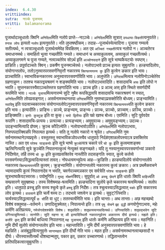 ```yaml
---
index:  6.4.30
vrittiindex: 
sutra:  नाञ्चेः पूजायाम्
vritti:  balamanorama 
---
```


पूजार्थादञ्चुधातोः क्विनि `अनिदिता`मिति नलोपे प्राप्ते--नाऽञ्चेः। `अनिदिता`मिति सूत्रात् `उपधायाः` `क्ङिती`त्यनुवर्तते। `श्नान्न लोपः` इत्यतो `नलोप` इत्यनुवर्तते। `ने`ति लुप्तषष्ठीकम्। तदाह--पूजार्थस्येत्यादिना। पूजाया गम्यत्वे सतीत्यर्थः, न त्वत्राञ्चुधातोः पूजार्थत्वमेवेह विवक्षितम्। अत एव `अञ्चितं गच्छती`त्यत्र नलोपो न। अञ्चतेरत्र समाधानमर्थः। समाहितो भूत्वा गच्छतीति गम्यते। समाधानं च अव्याकुलत्वम्, अव्याकुलं गच्छतीत्यर्थः। अव्याकुलगमने च पूजा गम्यते, नत्वञ्चतेरेव सोऽर्थ इति `अञ्चोनपादाने` इति सूत्रे भाष्यकैयटयोः स्पष्टम्। प्राङिति। प्रपूर्वादञ्चतेः क्विन्। प्रकर्षेण पूजनमञ्चेरर्थः। नलोपाऽभावे प्राञ्च इत्यतः सुबुत्पत्तिः। हल्ङ्यादिलोपः, संयोगान्तलोपः, ततोऽनुस्वारपरसवर्णनिवृत्तौ नकारस्य `क्विन्प्रत्ययस्य कुः` इति कुत्वेन ङकार इति भावः। प्राञ्चाविति। स्वाभाविकनकारस्य अनुस्वारपरसवर्णाविति भावः। अलुप्तेति। `उगिदचा`मित्यत्र नलोपिनोऽञ्चेतेरेव ग्रहणान्नुम्न। ततश्च नकारद्वयश्रवणं न शङ्क्यमिति भावः। नलोपाऽभावादिति। शसादावचि `अचः` इति लोपो न भवति। सुप्तनकारस्यैवाऽञ्चतेस्तत्र ग्रहणादिति भावः। प्राञ्च इति। प्र अञ्च् अस् इति स्थिते सवर्णदीर्घे रूपमिति भावः। `नाञ्चेः पूजाया`मित्यनारम्भे सुटि नुमैव रूपसिद्धावपि शसादावचि नकारश्रवणं न स्यात्, `अनिदिता`मिति लोपप्रसङ्गात्। असर्वनामस्थानतया `उगिदचा`मिति नुमश्चाऽप्रसक्तेरिति बोध्यम्। प्राङ्भ्यामिति। `स्वादिषु` इति पदत्वाच्चकारस्य संयोगान्तलोपेऽनुस्वारपरसवर्णनिवृत्तौ नकारस्य `क्विन्प्रत्ययस्ये`ति कुत्वेन ङकार इति भावः। इत्यादीति। प्राङ्भिः। प्राञ्चे, प्राङ्भ्याम्, प्राङ्भ्यः। प्राञ्चः, प्राञ्चोः, प्राञ्चाम्। प्राञ्चि, प्राञ्चोः। प्राङ्ख्ष्विति। `ङ्णोः कुक्टुक्` इति वा कुक्। `चयो द्वितीयाः` इति पक्षे खश्च बोध्यः। एवमिति। सुटि पूर्ववदेव रूपाणि। शसादावचि-प्रत्ययः। प्रत्यञ्चा। प्रत्यङ्भ्याम्। अमुमुयञ्चः। अमुमुयङ्भ्याम्। उदञ्चः। उदङ्भ्यामित्यादि ज्ञेयम्। क्रुञ्च कौटिल्येति। नलोपाभावोऽपीति। `अनिदिता`मिति नलोपाऽभावः, निरुपपदात्क्विन्नपि निपात्यत इत्यर्थः। सति तु नलोपे नकारो न श्रूयेत। `उगिदचा`मिति नुमः सर्वनामस्थानेऽप्यप्रवृत्तेः। वस्तुतस्तु स्वाभाविकञोपधस्यैव धातुपाठे निर्द#एशान्नलोपस्याऽत्र प्रसक्तिरेव नास्ति। अत एव `परेश्च घाङ्कयोः` इति सूत्रे भाष्ये `क्रुञ्चे`त्यत्र चकारे परे `चो कुः` इति कुत्वमाशङ्क्य ऋत्विगित्यादि सूत्रे क्रुञ्चेति निपातनात्कुत्वं नेत्युक्तं सङ्गच्छते। यदि तु नस्यानुस्वारपरसवर्णाभ्यां ञकारो निर्दिश्येत, तर्हि तस्य `चो कुः` इति कुत्वप्रसक्तिरेव नास्तीति तदसङ्गतिः स्यात्, कुत्वे कर्तव्ये परसवर्णस्याऽसिद्धत्वादित्यास्तां तावत्। नोपधत्वमभ्युपेत्य आह--क्रुङिति। हल्ङ्यादिलोपे संयोगान्तलोपे नकारस्य `क्विन्प्रत्ययस्ये`ति कुत्वम्। क्रुङ्भ्यामिति। संयोगान्तलोपे नकारस्य कुत्वं ङकारः। अत्र प्रथमैकवचने भ्यामादावपि कुत्वं निपातनादेव न भवति, चवर्गपञ्चमञकार एव सर्वत्रेति `परेश्च घाङ्कयोः` इति सूत्रभाष्यकैयटस्वरसः। पयोमुगिति। `मुच्लृ मोक्षणे`क्विप्। सुपूर्वात् `ओ व्रस्चू छेदने` इति धातोः क्विपि `ग्राहिज्ये`ति सम्प्रसारणे सुवृश्च्शब्दः। तस्य विशेषमाह-षत्वमिति। हल्ङ्यादिना सुलोपे कृते चकारस्य षत्वमित्यर्थः। सलोप इति। धातुपाठे व्रस्चू इति सस्य श्चुत्वे कृते `व्रश्चू` इति निर्देशः। तत्र श्चुत्वस्याऽसिद्धत्वात् `स्कोः` इति सकारस्य लोप इत्यर्थः। `वावसाने` इति चर्त्वे षस्य टः। तदभावे जश्त्वेन ड इत्यर्थः। सुवृट्?त्स्विति। चर्त्वस्याऽसिद्धत्वात्पूर्वं `डः सी`ति वा धुट्। ततस्चर्त्वमिति भावः। इति चान्ताः। अथ तान्ताः। अछ महच्छब्दे विशेषं वक्तुमाह--वर्तमाने। उणादिसूत्रमेतत्। निपात्यन्ते इति। तत्र `पृषु सेचने` `बृह वृद्धौ` अनयोर्गुणाऽभावः, महेः कर्मणि अतिप्रत्ययः, `गमेर्जगादेशश्चेति विशेषः। शतृवदिति। शतृप्रत्ययान्तवदित्यर्थः। उगित्त्वादिति। शतृवद्भावेन सुटि उगित्त्वान्नुमित्यर्थः। सान्तेति। सुटि महन्त स् औ इत्यादिस्थितौ नकारात्पूर्वस्य अकारस्य दीर्घ इत्यर्थः। मह्यते इति। कर्तरि कृत्` इति कर्त्रर्थं बाधित्वा निपातनात् `मह पूजायाम्` इति धातोः कर्मणि अतिप्रत्यय इति भावः। महानिति। नुमि दीर्घे सुलोपे संयोगान्तलोप इति भावः। महान्ताविति। नुमि दीर्घे अनुस्वारपरसवर्णाविति भावः। हे महन्निति। असंबुद्धावित्यनुवृत्तेः `सान्तमहतः` इति दीर्घो नेति भावः। महत इति। असर्वनामस्थानत्वाच्छसादौ न दीर्घः। धीरस्यास्तीत्यर्थे धीशब्दान्मतुप्, पकार इत्, उकार उच्चारणार्थः। तद्धितान्तत्वेन प्रातिपदिकत्वात्सुबुत्पत्तिः।

